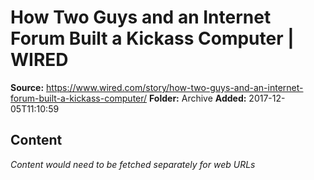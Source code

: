# How Two Guys and an Internet Forum Built a Kickass Computer | WIRED

**Source:** https://www.wired.com/story/how-two-guys-and-an-internet-forum-built-a-kickass-computer/
**Folder:** Archive
**Added:** 2017-12-05T11:10:59




## Content
*Content would need to be fetched separately for web URLs*
